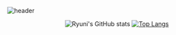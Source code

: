![header](https://capsule-render.vercel.app/api?type=transparent&color=auto&height=200&fontAlign=50&section=header&text=Hi!%20I'm%20ryuni%20:\)&fontSize=90&customColorList=19&fontColor=2C3639)

<!-- <h3 align="center">
<a href="https://hits.seeyoufarm.com"><img src="https://hits.seeyoufarm.com/api/count/incr/badge.svg?url=https%3A%2F%2Fgithub.com%2Fryuni-dev&count_bg=%23FF8787&title_bg=%233F4E4F&icon=&icon_color=%23E7E7E7&title=hits&edge_flat=false"/></a>
</h3> -->
 <div align=center>

![Ryuni's GitHub stats](https://github-readme-stats.vercel.app/api?username=ryuni-dev&show_icons=true&theme=swift)
[![Top Langs](https://github-readme-stats.vercel.app/api/top-langs/?username=ryuni-dev&layout=compact&exclude_repo=COSE371_Database&theme=swift)](https://github.com/ryuni-dev/github-readme-stats)
 
</div>



<!-- <h3 align="center">🛠 Tech Stack 🛠</h3>
<p align="center">💡 Machine Learning & Deep Learning 💡</p>
<p align="center"> 
<img src="https://img.shields.io/badge/Python-3766AB?style=flat-square&logo=Python&logoColor=white"/></a> &nbsp
<img src="https://img.shields.io/badge/PyTorch-EE4C2C?style=flat-square&logo=Pytorch&logoColor=white"/></a> &nbsp
<img src="https://img.shields.io/badge/PyTorch Lightning-792EE5?style=flat-square&logo=Pytorch Lightning&logoColor=white"/></a> &nbsp
</p>
<p align="center">💡 Backend 💡</p>
<p align="center">
<img src="https://img.shields.io/badge/JavaScript-F7DF1E?style=flat-square&logo=JavaScript&logoColor=white"/></a> &nbsp 
<img src="https://img.shields.io/badge/TypeScript-3178C6?style=flat-square&logo=TypeScript&logoColor=white"/></a> &nbsp
</p>
<p align="center">
<img src="https://img.shields.io/badge/Node.js-339933?style=flat-square&logo=Node.js&logoColor=white"/></a> &nbsp
<img src="https://img.shields.io/badge/NestJS-E0234E?style=flat-square&logo=NestJS&logoColor=white"/></a> &nbsp
<img src="https://img.shields.io/badge/FastAPI-009688?style=flat-square&logo=FastAPI&logoColor=white"/></a> &nbsp
</p>
<p align="center">
<img src="https://img.shields.io/badge/PostgreSQL-4169E1?style=flat-square&logo=PostgreSQL&logoColor=white"/></a> &nbsp
<img src="https://img.shields.io/badge/MySQL-4479A1?style=flat-square&logo=MySQL&logoColor=white"/></a> &nbsp 
<img src="https://img.shields.io/badge/MongoDB-47A248?style=flat-square&logo=MongoDB&logoColor=white"/></a> &nbsp 
</p>
<p align="center">💡 Frontend 💡</p>
<p align="center">
<img src="https://img.shields.io/badge/React-61DAFB?style=flat-square&logo=React&logoColor=white"/></a> &nbsp 
<img src="https://img.shields.io/badge/Next.js-000000?style=flat-square&logo=Next.js&logoColor=white"/></a> &nbsp
<img src="https://img.shields.io/badge/React-Query-FF4154?style=flat-square&logo=React-Query&logoColor=white"/></a> &nbsp
</p>
<p align="center">💡 Other 💡</p>
<p align="center">
<img src="https://img.shields.io/badge/C-A8B9CC?style=flat-square&logo=C%2B%2B&logoColor=white"/></a> &nbsp
<img src="https://img.shields.io/badge/C++-00599C?style=flat-square&logo=C%2B%2B&logoColor=white"/></a> &nbsp
</p>
 -->
